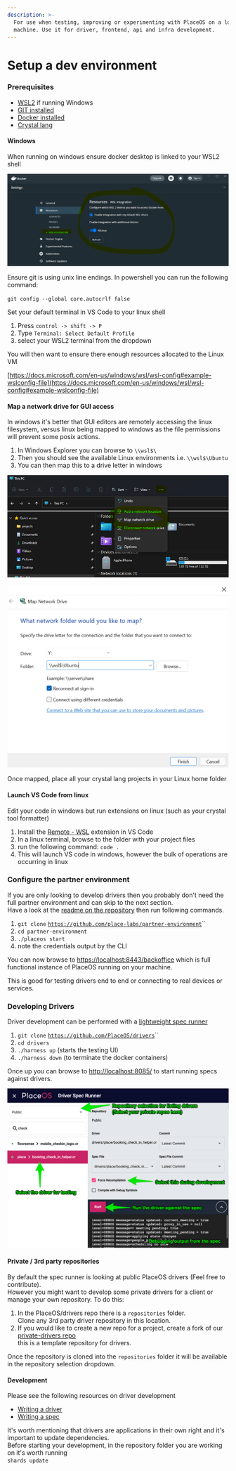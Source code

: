 ```yaml
---
description: >-
  For use when testing, improving or experimenting with PlaceOS on a local
  machine. Use it for driver, frontend, api and infra development.
---
```


# Setup a dev environment

### Prerequisites

* [WSL2](https://www.windowscentral.com/how-install-wsl2-windows-10) if running Windows
* [GIT installed](https://git-scm.com)
* [Docker installed](https://docs.docker.com/get-docker/)
* [Crystal lang](https://crystal-lang.org/install/)

#### Windows

When running on windows ensure docker desktop is linked to your WSL2 shell

![Docker WSL2 integration](<../.gitbook/assets/image (8).png>)

Ensure git is using unix line endings. In powershell you can run the following command:

`git config --global core.autocrlf false`

Set your default terminal in VS Code to your linux shell

1. Press `control -> shift -> P`
2. Type `Terminal: Select Default Profile`
3. select your WSL2 terminal from the dropdown

You will then want to ensure there enough resources allocated to the Linux VM

[https://docs.microsoft.com/en-us/windows/wsl/wsl-config#example-wslconfig-file](https://docs.microsoft.com/en-us/windows/wsl/wsl-config#example-wslconfig-file)

#### Map a network drive for GUI access

In windows it's better that GUI editors are remotely accessing the linux filesystem, versus linux being mapped to windows as the file permissions will prevent some posix actions.

1. In Windows Explorer you can browse to `\\wsl$\`
2. Then you should see the available Linux environments i.e. `\\wsl$\Ubuntu`
3. You can then map this to a drive letter in windows

![Map a network drive](<../.gitbook/assets/image (9).png>)

![](<../.gitbook/assets/image (6).png>)

Once mapped, place all your crystal lang projects in your Linux home folder

#### Launch VS Code from linux

Edit your code in windows but run extensions on linux (such as your crystal tool formatter)

1. Install the [Remote - WSL](https://marketplace.visualstudio.com/items?itemName=ms-vscode-remote.remote-wsl) extension in VS Code
2. In a linux terminal, browse to the folder with your project files
3. run the following command: `code .`
4. This will launch VS code in windows, however the bulk of operations are occurring in linux

### Configure the partner environment

If you are only looking to develop drivers then you probably don't need the full partner environment and can skip to the next section.\
Have a look at the [readme on the repository](https://github.com/place-labs/partner-environment) then run following commands.

1. `git clone` [`https://github.com/place-labs/partner-environment`](https://github.com/place-labs/partner-environment)``
2. `cd partner-environment`
3. `./placeos start`
4. note the credentials output by the CLI

You can now browse to [https://localhost:8443/backoffice](https://localhost:8443/backoffice) which is full functional instance of PlaceOS running on your machine.

This is good for testing drivers end to end or connecting to real devices or services.

### Developing Drivers

Driver development can be performed with a [lightweight spec runner](https://github.com/PlaceOS/drivers#development)

1. `git clone` [`https://github.com/PlaceOS/drivers`](https://github.com/PlaceOS/drivers#development)``
2. `cd drivers`
3. `./harness up` (starts the testing UI)
4. `./harness down` (to terminate the docker containers)

Once up you can browse to [http://localhost:8085/](http://localhost:8085) to start running specs against drivers.

![Developing drivers](<../.gitbook/assets/image (9) (1) (1).png>)

#### Private / 3rd party repositories

By default the spec runner is looking at public PlaceOS drivers (Feel free to contribute).\
However you might want to develop some private drivers for a client or manage your own repository. To do this:

1. In the PlaceOS/drivers repo there is a `repositories` folder.\
   Clone any 3rd party driver repository in this location.
2. If you would like to create a new repo for a project, create a fork of our [private-drivers repo](https://github.com/PlaceOS/private-drivers)\
   this is a template repository for drivers.

Once the repository is cloned into the `repositories` folder it will be available in the repository selection dropdown.

#### Development

Please see the following resources on driver development

* [Writing a driver](backend/write-a-driver/)
* [Writing a spec](backend/write-a-driver/testing-drivers.md)

It's worth mentioning that drivers are applications in their own right and it's important to update dependencies.\
Before starting your development, in the repository folder you are working on it's worth running\
`shards update`
